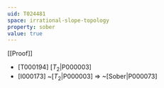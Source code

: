 ```yaml
---
uid: T024481
space: irrational-slope-topology
property: sober
value: true
---
```

[[Proof]]

* [T000194] [$T_2$|P000003]
* [I000173] ~[$T_2$|P000003] => ~[Sober|P000073]

